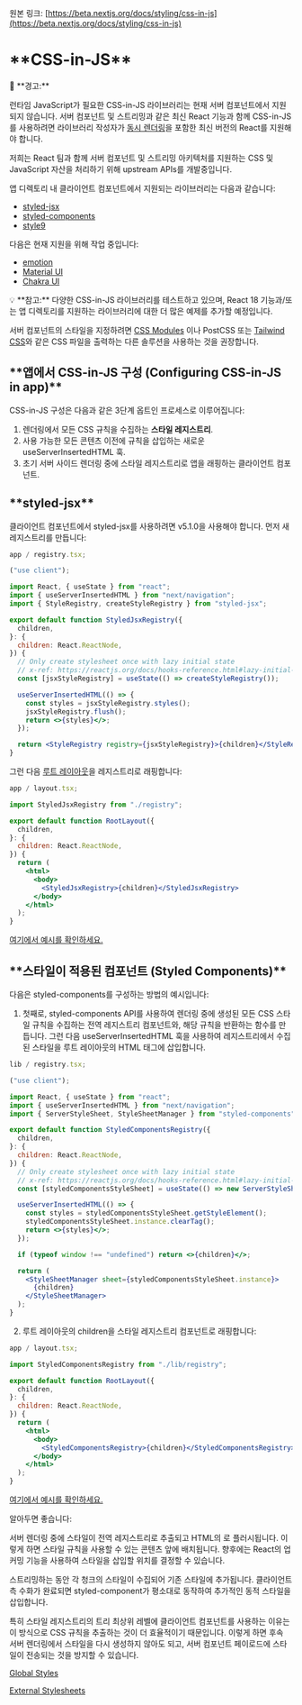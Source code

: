 원본 링크: [https://beta.nextjs.org/docs/styling/css-in-js](https://beta.nextjs.org/docs/styling/css-in-js)

# \***\*CSS-in-JS\*\***

<aside>
📢 **경고:**

런타임 JavaScript가 필요한 CSS-in-JS 라이브러리는 현재 서버 컴포넌트에서 지원되지 않습니다. 서버 컴포넌트 및 스트리밍과 같은 최신 React 기능과 함께 CSS-in-JS를 사용하려면 라이브러리 작성자가 [동시 렌더링](https://react.dev/blog/2022/03/29/react-v18#what-is-concurrent-react)을 포함한 최신 버전의 React를 지원해야 합니다.

저희는 React 팀과 함께 서버 컴포넌트 및 스트리밍 아키텍처를 지원하는 CSS 및 JavaScript 자산을 처리하기 위해 upstream APIs를 개발중입니다.

</aside>

앱 디렉토리 내 클라이언트 컴포넌트에서 지원되는 라이브러리는 다음과 같습니다:

- [styled-jsx](https://beta.nextjs.org/docs/styling/css-in-js#styled-jsx)
- [styled-components](https://beta.nextjs.org/docs/styling/css-in-js#styled-components)
- [style9](https://github.com/johanholmerin/style9)

다음은 현재 지원을 위해 작업 중입니다:

- [emotion](https://github.com/emotion-js/emotion/issues/2928)
- [Material UI](https://github.com/mui/material-ui/issues/34905#issuecomment-1401306594)
- [Chakra UI](https://github.com/chakra-ui/chakra-ui/issues/7180)

<aside>
💡 **참고:** 다양한 CSS-in-JS 라이브러리를 테스트하고 있으며, React 18 기능과/또는 앱 디렉토리를 지원하는 라이브러리에 대한 더 많은 예제를 추가할 예정입니다.

</aside>

서버 컴포넌트의 스타일을 지정하려면 [CSS Modules](https://beta.nextjs.org/docs/styling/css-modules) 이나 PostCSS 또는 [Tailwind CSS](https://beta.nextjs.org/docs/styling/tailwind-css)와 같은 CSS 파일을 출력하는 다른 솔루션을 사용하는 것을 권장합니다.

## \***\*앱에서 CSS-in-JS 구성 (Configuring CSS-in-JS in app)\*\***

CSS-in-JS 구성은 다음과 같은 3단계 옵트인 프로세스로 이루어집니다:

1. 렌더링에서 모든 CSS 규칙을 수집하는 **스타일 레지스트리**.
2. 사용 가능한 모든 콘텐츠 이전에 규칙을 삽입하는 새로운 useServerInsertedHTML 훅.
3. 초기 서버 사이드 렌더링 중에 스타일 레지스트리로 앱을 래핑하는 클라이언트 컴포넌트.

## \***\*styled-jsx\*\***

클라이언트 컴포넌트에서 styled-jsx를 사용하려면 v5.1.0을 사용해야 합니다. 먼저 새 레지스트리를 만듭니다:

```jsx
app / registry.tsx;

("use client");

import React, { useState } from "react";
import { useServerInsertedHTML } from "next/navigation";
import { StyleRegistry, createStyleRegistry } from "styled-jsx";

export default function StyledJsxRegistry({
  children,
}: {
  children: React.ReactNode,
}) {
  // Only create stylesheet once with lazy initial state
  // x-ref: https://reactjs.org/docs/hooks-reference.html#lazy-initial-state
  const [jsxStyleRegistry] = useState(() => createStyleRegistry());

  useServerInsertedHTML(() => {
    const styles = jsxStyleRegistry.styles();
    jsxStyleRegistry.flush();
    return <>{styles}</>;
  });

  return <StyleRegistry registry={jsxStyleRegistry}>{children}</StyleRegistry>;
}
```

그런 다음 [루트 레이아웃](https://beta.nextjs.org/docs/routing/pages-and-layouts#root-layout-required)을 레지스트리로 래핑합니다:

```jsx
app / layout.tsx;

import StyledJsxRegistry from "./registry";

export default function RootLayout({
  children,
}: {
  children: React.ReactNode,
}) {
  return (
    <html>
      <body>
        <StyledJsxRegistry>{children}</StyledJsxRegistry>
      </body>
    </html>
  );
}
```

[여기에서 예시를 확인하세요.](https://github.com/vercel/app-playground/tree/main/app/styling/styled-jsx)

## \***\*스타일이 적용된 컴포넌트 (Styled Components)\*\***

다음은 styled-components를 구성하는 방법의 예시입니다:

1. 첫째로, styled-components API를 사용하여 렌더링 중에 생성된 모든 CSS 스타일 규칙을 수집하는 전역 레지스트리 컴포넌트와, 해당 규칙을 반환하는 함수를 만듭니다. 그런 다음 useServerInsertedHTML 훅을 사용하여 레지스트리에서 수집된 스타일을 루트 레이아웃의 <head> HTML 태그에 삽입합니다.

```jsx
lib / registry.tsx;

("use client");

import React, { useState } from "react";
import { useServerInsertedHTML } from "next/navigation";
import { ServerStyleSheet, StyleSheetManager } from "styled-components";

export default function StyledComponentsRegistry({
  children,
}: {
  children: React.ReactNode,
}) {
  // Only create stylesheet once with lazy initial state
  // x-ref: https://reactjs.org/docs/hooks-reference.html#lazy-initial-state
  const [styledComponentsStyleSheet] = useState(() => new ServerStyleSheet());

  useServerInsertedHTML(() => {
    const styles = styledComponentsStyleSheet.getStyleElement();
    styledComponentsStyleSheet.instance.clearTag();
    return <>{styles}</>;
  });

  if (typeof window !== "undefined") return <>{children}</>;

  return (
    <StyleSheetManager sheet={styledComponentsStyleSheet.instance}>
      {children}
    </StyleSheetManager>
  );
}
```

2. 루트 레이아웃의 children을 스타일 레지스트리 컴포넌트로 래핑합니다:

```jsx
app / layout.tsx;

import StyledComponentsRegistry from "./lib/registry";

export default function RootLayout({
  children,
}: {
  children: React.ReactNode,
}) {
  return (
    <html>
      <body>
        <StyledComponentsRegistry>{children}</StyledComponentsRegistry>
      </body>
    </html>
  );
}
```

[여기에서 예시를 확인하세요.](https://github.com/vercel/app-playground/tree/main/app/styling/styled-components)

알아두면 좋습니다:

서버 렌더링 중에 스타일이 전역 레지스트리로 추출되고 HTML의 <head>로 플러시됩니다. 이렇게 하면 스타일 규칙을 사용할 수 있는 콘텐츠 앞에 배치됩니다. 향후에는 React의 업커밍 기능을 사용하여 스타일을 삽입할 위치를 결정할 수 있습니다.

스트리밍하는 동안 각 청크의 스타일이 수집되어 기존 스타일에 추가됩니다. 클라이언트 측 수화가 완료되면 styled-component가 평소대로 동작하여 추가적인 동적 스타일을 삽입합니다.

특히 스타일 레지스트리의 트리 최상위 레벨에 클라이언트 컴포넌트를 사용하는 이유는 이 방식으로 CSS 규칙을 추출하는 것이 더 효율적이기 때문입니다. 이렇게 하면 후속 서버 렌더링에서 스타일을 다시 생성하지 않아도 되고, 서버 컴포넌트 페이로드에 스타일이 전송되는 것을 방지할 수 있습니다.

[Global Styles](./Global_Styles.md)

[External Stylesheets](./External_Stylesheets.md)
